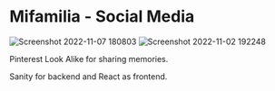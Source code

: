 # Mifamilia - Social Media

![Screenshot 2022-11-07 180803](https://user-images.githubusercontent.com/90194213/200371903-f4084073-b656-4792-b5ba-4c7ce9c47602.png)
![Screenshot 2022-11-02 192248](https://user-images.githubusercontent.com/90194213/199571410-098a8422-94d7-4cfc-8d6c-a5f0e374773a.png)

Pinterest Look Alike for sharing memories.

Sanity for backend and React as frontend.
